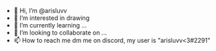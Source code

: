 - 👋 Hi, I’m @arisluvv
- 👀 I’m interested in drawing
- 🌱 I’m currently learning ...
- 💞️ I’m looking to collaborate on ...
- 📫 How to reach me dm me on discord, my user is "arisluvv<3#2291"


<!---
arisluvv/arisluvv is a ✨ special ✨ repository because its `README.md` (this file) appears on your GitHub profile.
You can click the Preview link to take a look at your changes.
--->
